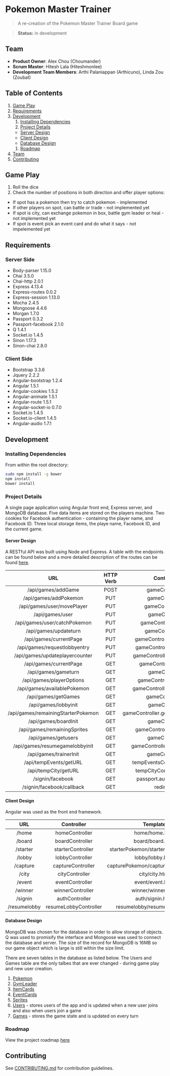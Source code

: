 # Pokemon Master Trainer

> A re-creation of the Pokemon Master Trainer Board game

> __Status:__ in development

## Team

  - __Product Owner__: Alex Chou (Choumander)
  - __Scrum Master__: Hitesh Lala (Hiteshmonlee)
  - __Development Team Members__: Arthi Palaniappan (Arthicuno), Linda Zou (Zoubat)

## Table of Contents

1. [Game Play](#game-play)
1. [Requirements](#requirements)
1. [Development](#development)
    1. [Installing Dependencies](#installing-dependencies)
    1. [Project Details](#project-details)
      * [Server Design](#server-design)
      * [Client Design](#client-design)
      * [Database Design](#database-design)
    1. [Roadmap](#roadmap)
1. [Team](#team)
1. [Contributing](#contributing)


## Game Play

1. Roll the dice
1. Check the number of positions in both direction and offer player options:
  * If spot has a pokemon then try to catch pokemon - implemented
  * If other players on spot, can battle or trade - not implemented yet
  * If spot is city, can exchange pokemon in box, battle gym leader or heal - not implemented yet
  * If spot is event pick an event card and do what it says - not impelemented yet


## Requirements

### Server Side
  - Body-parser  1.15.0
  - Chai  3.5.0
  - Chai-http  2.0.1
  - Express  4.13.4
  - Express-routes  0.0.2
  - Express-session  1.13.0
  - Mocha  2.4.5
  - Mongoose  4.4.6
  - Morgan  1.7.0
  - Passport  0.3.2
  - Passport-facebook  2.1.0
  - Q  1.4.1
  - Socket.io  1.4.5
  - Sinon  1.17.3
  - Sinon-chai  2.8.0

### Client Side
  - Bootstrap  3.3.6
  - Jquery  2.2.2
  - Angular-bootstrap  1.2.4
  - Angular  1.5.1
  - Angular-cookies  1.5.2
  - Angular-animate  1.5.1
  - Angular-route  1.5.1
  - Angular-socket-io  0.7.0
  - Socket.io  1.4.5
  - Socket.io-client  1.4.5
  - Angular-audio  1.7.1

## Development

### Installing Dependencies

From within the root directory:

```sh
sudo npm install -g bower
npm install
bower install
```

### Project Details

A single page application using Angular front end, Express server, and MongoDB database.  Five data items are stored on the players machine.  Two cookies for Facebook authentication - containing the player name, and Facebook ID.  Three local storage items, the playe name, Facebook ID, and the current game.

#### Server Design

A RESTful API was built using Node and Express.  A table with the endpoints can be found below and a more detailed description of the routes can be found [here](serverRoutes.md).

|  URL | HTTP Verb |  Controller Function |
|:----:|:---------:|:--------------------:|
| /api/games/addGame | POST | gameController.addGame | 
| /api/games/addPokemon | PUT | gameController.playerInit | 
| /api/games/user/movePlayer | PUT | gameController.movePlayer | 
| /api/games/user | PUT | gameController.addUser | 
| /api/games/user/catchPokemon | PUT | gameController.catchPokemon | 
| /api/games/updateturn | PUT | gameController.updateTurn | 
| /api/games/currentPage | PUT | gameController.updateCurrentPage | 
| /api/games/requestlobbyentry | PUT | gameController.requestLobbyEntry | 
| /api/games/updateplayercounter | PUT | gameController.updatePlayerCounter | 
| /api/games/currentPage | GET | gameController.getCurrentPage | 
| /api/games/gameturn | GET | gameController.findTurn | 
| /api/games/playerOptions | GET | gameController.getPlayerOptions | 
| /api/games/availablePokemon | GET | gameController.getAvailablePokemon | 
| /api/games/getGames | GET | gameController.getGames | 
| /api/games/lobbyinit | GET | gameController.lobbyInit | 
| /api/games/remainingStarterPokemon | GET | gameController.getRemainingStarterPokemon | 
| /api/games/boardInit | GET | gameController.boardInit | 
| /api/games/remainingSprites | GET | gameController.getAvailableSprites | 
| /api/games/getusers | GET | gameController.getUsers | 
| /api/games/resumegamelobbyinit | GET | gameController.resumeGameLobbyInit |
| /api/games/trainerInit | GET | gameController.trainerInit |
| /api/tempEvents/getURL | GET | tempEventsController.getRandomURL |
| /api/tempCity/getURL | GET | tempCityController.getRandomURL |
| /signin/facebook | GET | passport.authenticate('facebook') | 
| /signin/facebook/callback | GET | redirect to /#/home | 


#### Client Design

Angular was used as the front end framework.

|  URL      | Controller            | Template            | Authenticate |
|:---------:|:---------------------:|:-------------------:|:------------:|
| /home |  homeController | home/home.html | true |
| /board | boardController | board/board.html | true |
| /starter | starterController | starterPokemon/starterPokemon.html | true |
| /lobby | lobbyController | lobby/lobby.html | true |
| /capture | captureController | capturePokemon/capturePokemon.html | true |
| /city | cityController | city/city.html | true |
| /event | eventController | event/event.html | true |
| /winner | winnerController | winner/winner.html | true |
| /signin | authController | auth/signin.html | false |
| /resumelobby |resumeLobbyController | resumelobby/resumeLobby.html | true |

#### Database Design

MongoDB was chosen for the database in order to allow storage of objects.  Q was used to promisify the interface and Mongoose was used to connect the database and server.  The size of the record for MongoDB is 16MB so our game object which is large is still within the size limit.

There are seven tables in the database as listed below.  The Users and Games table are the only talbes that are ever changed - during game play and new user creation.

1. [Pokemon](pokemonTable.md) 
1. [GymLeader](gymLeaderTable.md)
1. [ItemCards](itemCardsTable.md)
1. [EventCards](eventCardsTable.md)
1. [Sprites](spritesTable.md)
1. [Users](usersTable.md) - stores users of the app and is updated when a new user joins and also when users join a game
1. [Games](gamesTable.md) - stores the game state and is updated on every turn

### Roadmap

View the project roadmap [here](https://github.com/luminescent-recliners/pokemon-board-game/issues)


## Contributing

See [CONTRIBUTING.md](CONTRIBUTING.md) for contribution guidelines.

